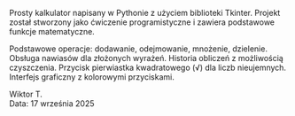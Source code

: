 Prosty kalkulator napisany w Pythonie z użyciem biblioteki Tkinter. Projekt został stworzony jako ćwiczenie programistyczne i zawiera podstawowe funkcje matematyczne.

Podstawowe operacje: dodawanie, odejmowanie, mnożenie, dzielenie.
Obsługa nawiasów dla złożonych wyrażeń.
Historia obliczeń z możliwością czyszczenia.
Przycisk pierwiastka kwadratowego (√) dla liczb nieujemnych.
Interfejs graficzny z kolorowymi przyciskami.

Wiktor T.  
Data: 17 września 2025

